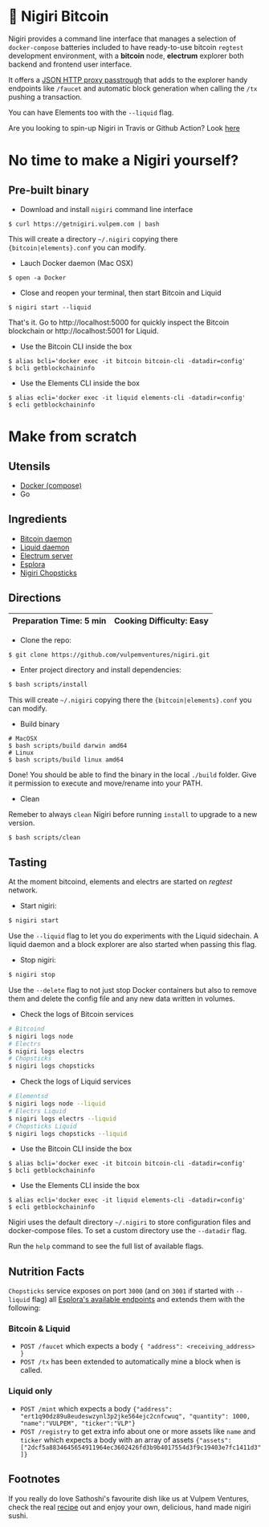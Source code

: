 # 🍣 Nigiri Bitcoin 

Nigiri provides a command line interface that manages a selection of `docker-compose` batteries included to have ready-to-use bitcoin `regtest` development environment, with a **bitcoin** node, **electrum** explorer both backend and frontend user interface. 

It offers a [JSON HTTP proxy passtrough](https://github.com/vulpemventures/nigiri-chopsticks) that adds to the explorer handy endpoints like `/faucet` and automatic block generation when calling the `/tx` pushing a transaction.

You can have Elements too with the `--liquid` flag.

Are you looking to spin-up Nigiri in Travis or Github Action? Look [here](https://github.com/vulpemventures/nigiri-travis)


# No time to make a Nigiri yourself?
## Pre-built binary


* Download and install `nigiri` command line interface

```
$ curl https://getnigiri.vulpem.com | bash
```

This will create a directory `~/.nigiri` copying there `{bitcoin|elements}.conf` you can modify.


* Lauch Docker daemon (Mac OSX)

```
$ open -a Docker
``` 

* Close and reopen your terminal, then start Bitcoin and Liquid

```
$ nigiri start --liquid
```
That's it.
Go to http://localhost:5000 for quickly inspect the Bitcoin blockchain or http://localhost:5001 for Liquid.

* Use the Bitcoin CLI inside the box

```
$ alias bcli='docker exec -it bitcoin bitcoin-cli -datadir=config'
$ bcli getblockchaininfo
```

* Use the Elements CLI inside the box

```
$ alias ecli='docker exec -it liquid elements-cli -datadir=config'
$ ecli getblockchaininfo
```

# Make from scratch
## Utensils

* [Docker (compose)](https://docs.docker.com/compose/)
* Go

## Ingredients

* [Bitcoin daemon](https://bitcoin.org/en/bitcoin-core/)
* [Liquid daemon](https://blockstream.com/liquid/)
* [Electrum server](https://github.com/Blockstream/electrs)
* [Esplora](https://github.com/Blockstream/esplora)
* [Nigiri Chopsticks](https://github.com/vulpemventures/nigiri-chopsticks)

## Directions

| Preparation Time: 5 min  | Cooking Difficulty: Easy |
| --- | --- |

* Clone the repo:

```bash
$ git clone https://github.com/vulpemventures/nigiri.git
```

* Enter project directory and install dependencies:

```bash
$ bash scripts/install
```

This will create `~/.nigiri` copying there the `{bitcoin|elements}.conf` you can modify.

* Build binary 
```
# MacOSX
$ bash scripts/build darwin amd64
# Linux 
$ bash scripts/build linux amd64
```

Done! You should be able to find the binary in the local `./build` folder. Give it permission to execute and move/rename into your PATH.


* Clean

Remeber to always `clean` Nigiri before running `install` to upgrade to a new version.

```
$ bash scripts/clean
```



## Tasting

At the moment bitcoind, elements and electrs are started on *regtest* network.


*  Start nigiri:

```bash
$ nigiri start
```
Use the `--liquid` flag to let you do experiments with the Liquid sidechain. A liquid daemon and a block explorer are also started when passing this flag.

* Stop nigiri:

```bash
$ nigiri stop
```
Use the `--delete` flag to not just stop Docker containers but also to remove them and delete the config file and any new data written in volumes.


* Check the logs of Bitcoin services

```bash
# Bitcoind
$ nigiri logs node
# Electrs
$ nigiri logs electrs
# Chopsticks
$ nigiri logs chopsticks
```

* Check the logs of Liquid services

```bash
# Elementsd
$ nigiri logs node --liquid
# Electrs Liquid
$ nigiri logs electrs --liquid
# Chopsticks Liquid
$ nigiri logs chopsticks --liquid
```

* Use the Bitcoin CLI inside the box

```
$ alias bcli='docker exec -it bitcoin bitcoin-cli -datadir=config'
$ bcli getblockchaininfo
```

* Use the Elements CLI inside the box

```
$ alias ecli='docker exec -it liquid elements-cli -datadir=config'
$ ecli getblockchaininfo
```

Nigiri uses the default directory `~/.nigiri` to store configuration files and docker-compose files.
To set a custom directory use the `--datadir` flag.

Run the `help` command to see the full list of available flags.

## Nutrition Facts

`Chopsticks` service exposes on port `3000` (and on `3001` if started with `--liquid` flag) all [Esplora's available endpoints](https://github.com/blockstream/esplora/blob/master/API.md) and extends them with the following:


### Bitcoin & Liquid

- `POST /faucet` which expects a body `{ "address": <receiving_address> }` 
- `POST /tx` has been extended to automatically mine a block when is called.

### Liquid only

- `POST /mint` which expects a body `{"address": "ert1q90dz89u8eudeswzynl3p2jke564ejc2cnfcwuq", "quantity": 1000, "name":"VULPEM", "ticker":"VLP"}` 
- `POST /registry` to get extra info about one or more assets like `name` and `ticker` which expects a body with an array of assets `{"assets": ["2dcf5a8834645654911964ec3602426fd3b9b4017554d3f9c19403e7fc1411d3"]}`


## Footnotes

If you really do love Sathoshi's favourite dish like us at Vulpem Ventures, check the real [recipe](https://www.allrecipes.com/recipe/228952/nigiri-sushi/) out and enjoy your own, delicious, hand made nigiri sushi.
